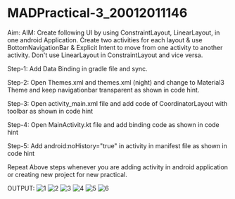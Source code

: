 # MADPractical-3_20012011146

Aim:
AIM: Create following UI by using ConstraintLayout, LinearLayout, in one android Application. Create two activities for each layout & use BottomNavigationBar & Explicit Intent to move from one activity to another activity. Don't use LinearLayout in ConstraintLayout and vice versa.

Step-1: Add Data Binding in gradle file and sync.

Step-2: Open Themes.xml and themes.xml (night) and change to Material3 Theme and keep navigationbar transparent as shown in code hint.

Step-3: Open activity_main.xml file and add code of CoordinatorLayout with toolbar as shown in code hint

Step-4: Open MainActivity.kt file and add binding code as shown in code hint

Step-5: Add android:noHistory="true" in activity in manifest file as shown in code hint

Repeat Above steps whenever you are adding activity in android application or creating new project for new practical.

OUTPUT:
![1](https://user-images.githubusercontent.com/112237821/190948892-93750cbc-4b99-4788-9666-af7192109242.jpg)
![2](https://user-images.githubusercontent.com/112237821/190948897-2de86b3b-eb0a-4597-8e0f-a20af1b52ac3.jpg)
![3](https://user-images.githubusercontent.com/112237821/190948900-f27fe1d9-890a-4ad8-a48c-c360154e68e5.jpg)
![4](https://user-images.githubusercontent.com/112237821/190948902-3275b19c-9fc0-409a-becb-6149aaa68e5e.jpg)
![5](https://user-images.githubusercontent.com/112237821/190948904-83b3c78f-72a9-4e4d-be39-8226a91d01b7.jpg)
![6](https://user-images.githubusercontent.com/112237821/190948907-894bb151-676f-4bae-994b-39900277b657.jpg)
